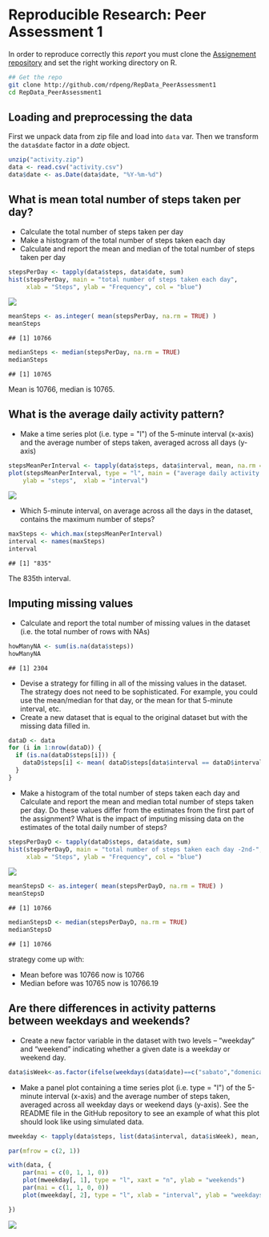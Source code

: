 # Reproducible Research: Peer Assessment 1



In order to reproduce correctly this *report* you must clone the [Assignement repository](http://github.com/rdpeng/RepData_PeerAssessment1) and set the right working directory on R.

```bash
## Get the repo
git clone http://github.com/rdpeng/RepData_PeerAssessment1
cd RepData_PeerAssessment1
```

## Loading and preprocessing the data

First we unpack data from zip file and load into `data` var. Then we transform the `data$date` factor in a *date* object.


```r
unzip("activity.zip")
data <- read.csv("activity.csv")
data$date <- as.Date(data$date, "%Y-%m-%d")
```

## What is mean total number of steps taken per day?


- Calculate the total number of steps taken per day
- Make a histogram of the total number of steps taken each day
- Calculate and report the mean and median of the total number of steps taken per day



```r
stepsPerDay <- tapply(data$steps, data$date, sum)
hist(stepsPerDay, main = "total number of steps taken each day",
     xlab = "Steps", ylab = "Frequency", col = "blue")
```

![](PA1_template_files/figure-html/unnamed-chunk-3-1.png) 

```r
meanSteps <- as.integer( mean(stepsPerDay, na.rm = TRUE) )
meanSteps
```

```
## [1] 10766
```

```r
medianSteps <- median(stepsPerDay, na.rm = TRUE)
medianSteps
```

```
## [1] 10765
```

Mean is 10766, median is 10765.

## What is the average daily activity pattern?

- Make a time series plot (i.e. type = "l") of the 5-minute interval (x-axis) and the average number of steps taken, averaged across all days (y-axis)


```r
stepsMeanPerInterval <- tapply(data$steps, data$interval, mean, na.rm = T)
plot(stepsMeanPerInterval, type = "l", main = ("average daily activity pattern"), 
    ylab = "steps",  xlab = "interval")
```

![](PA1_template_files/figure-html/unnamed-chunk-4-1.png) 

- Which 5-minute interval, on average across all the days in the dataset, contains the maximum number of steps?


```r
maxSteps <- which.max(stepsMeanPerInterval)
interval <- names(maxSteps)
interval
```

```
## [1] "835"
```

The 835th interval.

## Imputing missing values

- Calculate and report the total number of missing values in the dataset (i.e. the total number of rows with NAs)


```r
howManyNA <- sum(is.na(data$steps))
howManyNA
```

```
## [1] 2304
```

- Devise a strategy for filling in all of the missing values in the dataset. The strategy does not need to be sophisticated. For example, you could use the mean/median for that day, or the mean for that 5-minute interval, etc.
- Create a new dataset that is equal to the original dataset but with the missing data filled in.


```r
dataD <- data
for (i in 1:nrow(dataD)) {
  if (is.na(dataD$steps[i])) {
    dataD$steps[i] <- mean( dataD$steps[data$interval == dataD$interval[i]] , na.rm=TRUE)
  }
}
```

- Make a histogram of the total number of steps taken each day and Calculate and report the mean and median total number of steps taken per day. Do these values differ from the estimates from the first part of the assignment? What is the impact of imputing missing data on the estimates of the total daily number of steps?


```r
stepsPerDayD <- tapply(dataD$steps, data$date, sum)
hist(stepsPerDayD, main = "total number of steps taken each day -2nd-",
     xlab = "Steps", ylab = "Frequency", col = "blue")
```

![](PA1_template_files/figure-html/unnamed-chunk-8-1.png) 

```r
meanStepsD <- as.integer( mean(stepsPerDayD, na.rm = TRUE) )
meanStepsD
```

```
## [1] 10766
```

```r
medianStepsD <- median(stepsPerDayD, na.rm = TRUE)
medianStepsD
```

```
## [1] 10766
```

strategy come up with:

- Mean before was 10766 now is 10766
- Median before was 10765 now is 10766.19

## Are there differences in activity patterns between weekdays and weekends?

- Create a new factor variable in the dataset with two levels – “weekday” and “weekend” indicating whether a given date is a weekday or weekend day.


```r
data$isWeek<-as.factor(ifelse(weekdays(data$date)==c("sabato","domenica"), 0, 1))
```

- Make a panel plot containing a time series plot (i.e. type = "l") of the 5-minute interval (x-axis) and the average number of steps taken, averaged across all weekday days or weekend days (y-axis). See the README file in the GitHub repository to see an example of what this plot should look like using simulated data.


```r
mweekday <- tapply(data$steps, list(data$interval, data$isWeek), mean, na.rm = T)

par(mfrow = c(2, 1))

with(data, {
    par(mai = c(0, 1, 1, 0))
    plot(mweekday[, 1], type = "l", xaxt = "n", ylab = "weekends")
    par(mai = c(1, 1, 0, 0))
    plot(mweekday[, 2], type = "l", xlab = "interval", ylab = "weekdays")

})
```

![](PA1_template_files/figure-html/unnamed-chunk-10-1.png) 

